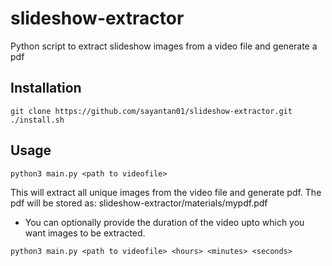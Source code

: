 # slideshow-extractor
Python script to extract slideshow images from a video file and generate a pdf

## Installation
~~~
git clone https://github.com/sayantan01/slideshow-extractor.git
./install.sh
~~~

## Usage
~~~
python3 main.py <path to videofile>
~~~
This will extract all unique images from the video file and generate pdf.
The pdf will be stored as: slideshow-extractor/materials/mypdf.pdf

- You can optionally provide the duration of the video upto which you want images to be extracted.
~~~
python3 main.py <path to videofile> <hours> <minutes> <seconds>
~~~
